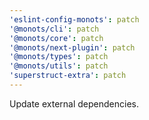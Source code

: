 ```yaml
---
'eslint-config-monots': patch
'@monots/cli': patch
'@monots/core': patch
'@monots/next-plugin': patch
'@monots/types': patch
'@monots/utils': patch
'superstruct-extra': patch
---
```


Update external dependencies.
